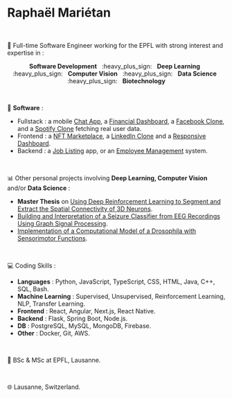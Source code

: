 <h1>Raphaël Mariétan</h1>

</br>

📌 Full-time Software Engineer working for the EPFL with strong interest and expertise in :

<p align="center"><b>Software Development</b> &nbsp; :heavy_plus_sign: &nbsp; <b>Deep Learning</b> &nbsp; :heavy_plus_sign: &nbsp; <b>Computer Vision</b> &nbsp; :heavy_plus_sign: &nbsp; <b>Data Science</b> &nbsp; :heavy_plus_sign: &nbsp; <b>Biotechnology</b></p>

</br>

📁 <b>Software</b> :

- Fullstack : a mobile <a href="https://github.com/Rmarieta/ChatAppReactNative">Chat App</a>, a <a href='https://github.com/Rmarieta/FullStackDashboard'>Financial Dashboard</a>, a <a href="https://github.com/Rmarieta/FacebookCloneReactSpring">Facebook Clone</a>, and a <a href="https://github.com/Rmarieta/SpotifyAngular">Spotify Clone</a> fetching real user data.
- Frontend : a <a href='https://github.com/Rmarieta/NFTMarketPlace'>NFT Marketplace</a>, a <a href='https://github.com/Rmarieta/linkedin'>LinkedIn Clone</a> and a <a href='https://github.com/Rmarieta/ReactDashboard'>Responsive Dashboard</a>.
- Backend : a <a href='https://github.com/Rmarieta/JobListingSpringReact'>Job Listing</a> app, or an <a href='https://github.com/Rmarieta/EmployeeAngularSpring'>Employee Management</a> system.

</br>

📊 Other personal projects involving <b>Deep Learning, Computer Vision</b> and/or <b>Data Science</b> :

- <b>Master Thesis</b> on <a href='https://github.com/Rmarieta/3DNeuronDeepReinfLearning'>Using Deep Reinforcement Learning to Segment and Extract the Spatial Connectivity of 3D Neurons</a>. 
- <a href='https://github.com/Rmarieta/LTS4'>Building and Interpretation of a Seizure Classifier from EEG Recordings Using Graph Signal Processing</a>.
- <a href='https://github.com/Rmarieta/NeuroDrosophila'>Implementation of a Computational Model of a Drosophila with Sensorimotor Functions</a>.

</br>

💻 Coding Skills :
- <b>Languages</b> : Python, JavaScript, TypeScript, CSS, HTML, Java, C++, SQL, Bash.
- <b>Machine Learning</b> : Supervised, Unsupervised, Reinforcement Learning, NLP, Transfer Learning.
- <b>Frontend</b> : React, Angular, Next.js, React Native.
- <b>Backend</b> : Flask, Spring Boot, Node.js.
- <b>DB</b> : PostgreSQL, MySQL, MongoDB, Firebase.
- <b>Other</b> : Docker, Git, AWS.

</br>

📜 BSc & MSc at EPFL, Lausanne.

</br>

🌐 Lausanne, Switzerland.



